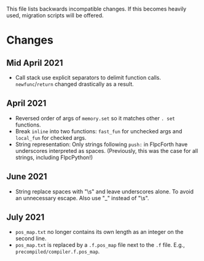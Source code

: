 This file lists backwards incompatible changes. If this becomes heavily used, migration scripts will be offered.

# Changes

## Mid April 2021

- Call stack use explicit separators to delimit function calls. `newfunc`/`return` changed drastically as a result.

## April 2021

- Reversed order of args of `memory.set` so it matches other `. set` functions.
- Break `inline` into two functions: `fast_fun` for unchecked args and `local_fun` for checked args.
- String representation: Only strings following `push:` in FlpcForth have underscores interpreted as spaces. (Previously, this was the case for all strings, including FlpcPython!)

## June 2021

- String replace spaces with "\s" and leave underscores alone. To avoid an unnecessary escape. Also use "\_" instead of "\s".

## July 2021

- `pos_map.txt` no longer contains its own length as an integer on the second line.
- `pos_map.txt` is replaced by a `.f.pos_map` file next to the `.f` file. E.g., `precompiled/compiler.f.pos_map`.
